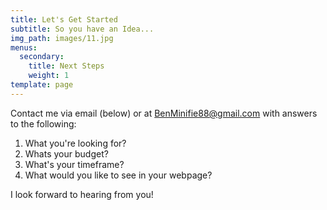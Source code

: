 ```yaml
---
title: Let's Get Started
subtitle: So you have an Idea...
img_path: images/11.jpg
menus:
  secondary:
    title: Next Steps
    weight: 1
template: page
---
```

Contact me via email (below) or at BenMinifie88@gmail.com with answers to the following:

1. What you're looking for?
2. Whats your budget?
3. What's your timeframe?
4. What would you like to see in your webpage?

I look forward to hearing from you!
